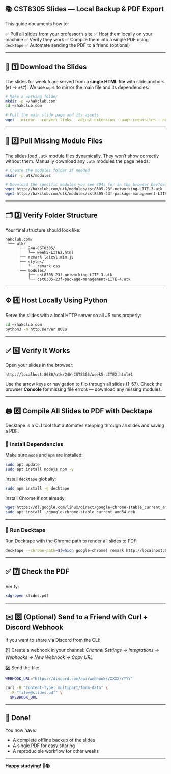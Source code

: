
## 📚 CST8305 Slides — Local Backup & PDF Export

This guide documents how to:

✅ Pull all slides from your professor’s site
✅ Host them locally on your machine
✅ Verify they work
✅ Compile them into a single PDF using `decktape`
✅ Automate sending the PDF to a friend (optional)

---

## 📂 1️⃣ Download the Slides

The slides for week 5 are served from a **single HTML file** with slide anchors (`#1` → `#57`).
We use `wget` to mirror the main file and its dependencies:

```bash
# Make a working folder
mkdir -p ~/hakclub.com
cd ~/hakclub.com

# Pull the main slide page and its assets
wget --mirror --convert-links --adjust-extension --page-requisites --no-parent http://hakclub.com/utk/24W-CST8305/week5-LITE2.html
```

---

## 📂 2️⃣ Pull Missing Module Files

The slides load `.utk` module files dynamically.
They won’t show correctly without them.
Manually download any `.utk` modules the page needs:

```bash
# Create the modules folder if needed
mkdir -p utk/modules

# Download the specific modules you see 404s for in the browser DevTools
wget http://hakclub.com/utk/modules/cst8305-23f-networking-LITE-3.utk -P utk/modules/
wget http://hakclub.com/utk/modules/cst8305-23f-package-management-LITE-4.utk -P utk/modules/
```

---

## 🗂 3️⃣ Verify Folder Structure

Your final structure should look like:

```
hakclub.com/
 └── utk/
      ├── 24W-CST8305/
      │   └── week5-LITE2.html
      ├── remark-latest.min.js
      ├── styles/
      │   └── remark.css
      └── modules/
          ├── cst8305-23f-networking-LITE-3.utk
          └── cst8305-23f-package-management-LITE-4.utk
```

---

## ⚙️ 4️⃣ Host Locally Using Python

Serve the slides with a local HTTP server so all JS runs properly:

```bash
cd ~/hakclub.com
python3 -m http.server 8080
```

---

## ✅ 5️⃣ Verify It Works

Open your slides in the browser:

```
http://localhost:8080/utk/24W-CST8305/week5-LITE2.html#1
```

Use the arrow keys or navigation to flip through all slides (1–57).
Check the browser **Console** for missing file errors — download any missing modules.

---

## 🖨️ 6️⃣ Compile All Slides to PDF with Decktape

Decktape is a CLI tool that automates stepping through all slides and saving a PDF.

### 📌 Install Dependencies

Make sure `node` and `npm` are installed:

```bash
sudo apt update
sudo apt install nodejs npm -y
```

Install `decktape` globally:

```bash
sudo npm install -g decktape
```

Install Chrome if not already:

```bash
wget https://dl.google.com/linux/direct/google-chrome-stable_current_amd64.deb
sudo apt install ./google-chrome-stable_current_amd64.deb
```

---

### 📌 Run Decktape

Run Decktape with the Chrome path to render all slides to PDF:

```bash
decktape --chrome-path=$(which google-chrome) remark http://localhost:8080/utk/24W-CST8305/week5-LITE2.html slides.pdf
```

---

## ✅ 7️⃣ Check the PDF

Verify:

```bash
xdg-open slides.pdf
```

---

## ✉️ 8️⃣ (Optional) Send to a Friend with Curl + Discord Webhook

If you want to share via Discord from the CLI:

1️⃣ Create a webhook in your channel:
*Channel Settings → Integrations → Webhooks → New Webhook → Copy URL*

2️⃣ Send the file:

```bash
WEBHOOK_URL="https://discord.com/api/webhooks/XXXX/YYYY"

curl -H "Content-Type: multipart/form-data" \
  -F "file=@slides.pdf" \
  $WEBHOOK_URL
```

---

## 🎉 Done!

You now have:

* A complete offline backup of the slides
* A single PDF for easy sharing
* A reproducible workflow for other weeks

---

**Happy studying! 🐧📚**
